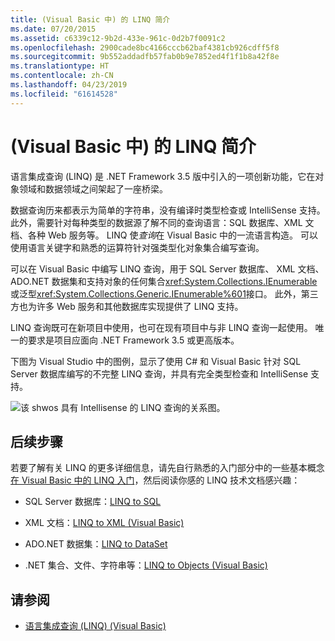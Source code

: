 ```yaml
---
title: (Visual Basic 中) 的 LINQ 简介
ms.date: 07/20/2015
ms.assetid: c6339c12-9b2d-433e-961c-0d2b7f0091c2
ms.openlocfilehash: 2900cade8bc4166cccb62baf4381cb926cdff5f8
ms.sourcegitcommit: 9b552addadfb57fab0b9e7852ed4f1f1b8a42f8e
ms.translationtype: HT
ms.contentlocale: zh-CN
ms.lasthandoff: 04/23/2019
ms.locfileid: "61614528"
---
```

# <a name="introduction-to-linq-visual-basic"></a>(Visual Basic 中) 的 LINQ 简介
语言集成查询 (LINQ) 是 .NET Framework 3.5 版中引入的一项创新功能，它在对象领域和数据领域之间架起了一座桥梁。  
  
 数据查询历来都表示为简单的字符串，没有编译时类型检查或 IntelliSense 支持。 此外，需要针对每种类型的数据源了解不同的查询语言：SQL 数据库、XML 文档、各种 Web 服务等。 LINQ 使*查询*在 Visual Basic 中的一流语言构造。 可以使用语言关键字和熟悉的运算符针对强类型化对象集合编写查询。  
  
 可以在 Visual Basic 中编写 LINQ 查询，用于 SQL Server 数据库、 XML 文档、 ADO.NET 数据集和支持对象的任何集合<xref:System.Collections.IEnumerable>或泛型<xref:System.Collections.Generic.IEnumerable%601>接口。 此外，第三方也为许多 Web 服务和其他数据库实现提供了 LINQ 支持。  
  
 LINQ 查询既可在新项目中使用，也可在现有项目中与非 LINQ 查询一起使用。 唯一的要求是项目应面向 .NET Framework 3.5 或更高版本。  
  
 下图为 Visual Studio 中的图例，显示了使用 C# 和 Visual Basic 针对 SQL Server 数据库编写的不完整 LINQ 查询，并具有完全类型检查和 IntelliSense 支持。  
  
 ![该 shwos 具有 Intellisense 的 LINQ 查询的关系图。](./media/introduction-to-linq/linq-query-intellisense.png)  
  
## <a name="next-steps"></a>后续步骤  
 若要了解有关 LINQ 的更多详细信息，请先自行熟悉的入门部分中的一些基本概念[在 Visual Basic 中的 LINQ 入门](../../../../visual-basic/programming-guide/concepts/linq/getting-started-with-linq.md)，然后阅读你感的 LINQ 技术文档感兴趣：  
  
- SQL Server 数据库：[LINQ to SQL](../../../../framework/data/adonet/sql/linq/index.md)  
  
- XML 文档：[LINQ to XML (Visual Basic)](../../../../visual-basic/programming-guide/concepts/linq/linq-to-xml.md)  
  
- ADO.NET 数据集：[LINQ to DataSet](../../../../framework/data/adonet/linq-to-dataset.md)  
  
- .NET 集合、文件、字符串等：[LINQ to Objects (Visual Basic)](../../../../visual-basic/programming-guide/concepts/linq/linq-to-objects.md)  
  
## <a name="see-also"></a>请参阅

- [语言集成查询 (LINQ) (Visual Basic)](../../../../visual-basic/programming-guide/concepts/linq/index.md)
